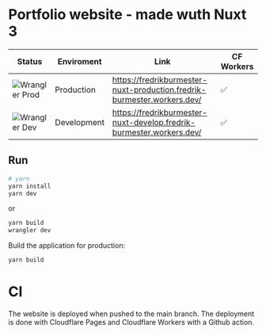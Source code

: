 # Portfolio website - made wuth Nuxt 3

| Status | Enviroment | Link | CF Workers |
|---|---|---|---|
| ![Wrangler Prod](https://github.com/fredrikburmester/fredrikburmester-nuxt/actions/workflows/cloudflare-production.yaml/badge.svg) |Production| <https://fredrikburmester-nuxt-production.fredrik-burmester.workers.dev/> | ✅ |
| ![Wrangler Dev](https://github.com/fredrikburmester/fredrikburmester-nuxt/actions/workflows/cloudflare-development.yaml/badge.svg) |Development| <https://fredrikburmester-nuxt-develop.fredrik-burmester.workers.dev/> | ✅ |

## Run

```bash
# yarn
yarn install
yarn dev
```

or

```bash
yarn build
wrangler dev
```

Build the application for production:

```bash
yarn build
```

# CI

The website is deployed when pushed to the main branch. The deployment is done with Cloudflare Pages and Cloudflare Workers with a Github action.
